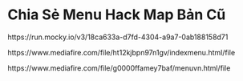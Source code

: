 <h1>Chia Sẻ Menu Hack Map Bản Cũ</h1>
<p>https://run.mocky.io/v3/18ca633a-d7fd-4304-a9a7-0ab188158d71</p>
<p>https://www.mediafire.com/file/ht12kjbpn97n1gv/indexmenu.html/file</p>
<p>https://www.mediafire.com/file/g0000ffamey7baf/menuvn.html/file</p>
